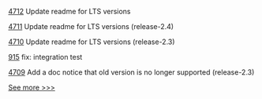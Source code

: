
[4712](https://github.com/hyperledger/fabric/pull/4712) Update readme for LTS versions

[4711](https://github.com/hyperledger/fabric/pull/4711) Update readme for LTS versions (release-2.4)

[4710](https://github.com/hyperledger/fabric/pull/4710) Update readme for LTS versions (release-2.3)

[915](https://github.com/hyperledger-labs/open-enterprise-agent/pull/915) fix: integration test

[4709](https://github.com/hyperledger/fabric/pull/4709) Add a doc notice that old version is no longer supported (release-2.3)


[See more >>>](https://start-here.hyperledger.org/pull-requests)
